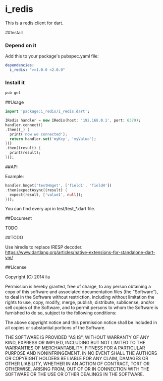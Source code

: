i_redis
===

This is a redis client for dart.

##Install

### Depend on it

Add this to your package's pubspec.yaml file:

```yaml
dependencies:
  i_redis: ">=1.0.0 <2.0.0"
```

### Install it

```sh
pub get
```

##Usage

```dart
import 'package:i_redis/i_redis.dart';

IRedis handler = new IRedis(host: '192.168.0.1', port: 6379);
handler.connect()
.then((_) {
  print('now we connected');
  return handler.set('myKey', 'myValue');
}))
.then((result) {
  print(result);
}));
```

##API

Example:

```dart
handler.hmget('testHmget', ['field1', 'field4'])
.then(expectAsync((result) {
  expect(result, ['value1', null]);
}));
```
You can find every api in test/test_*.dart file.

##Document

TODO

##TODO

Use hiredis to replace IRESP decoder.
https://www.dartlang.org/articles/native-extensions-for-standalone-dart-vm/

##License

Copyright (C) 2014 ila

Permission is hereby granted, free of charge, to any person
obtaining a copy of this software and associated documentation
files (the "Software"), to deal in the Software without
restriction, including without limitation the rights to use,
copy, modify, merge, publish, distribute, sublicense, and/or sell
copies of the Software, and to permit persons to whom the
Software is furnished to do so, subject to the following
conditions:

The above copyright notice and this permission notice shall be
included in all copies or substantial portions of the Software.

THE SOFTWARE IS PROVIDED "AS IS", WITHOUT WARRANTY OF ANY KIND,
EXPRESS OR IMPLIED, INCLUDING BUT NOT LIMITED TO THE WARRANTIES
OF MERCHANTABILITY, FITNESS FOR A PARTICULAR PURPOSE AND
NONINFRINGEMENT. IN NO EVENT SHALL THE AUTHORS OR COPYRIGHT
HOLDERS BE LIABLE FOR ANY CLAIM, DAMAGES OR OTHER LIABILITY,
WHETHER IN AN ACTION OF CONTRACT, TORT OR OTHERWISE, ARISING
FROM, OUT OF OR IN CONNECTION WITH THE SOFTWARE OR THE USE OR
OTHER DEALINGS IN THE SOFTWARE.
